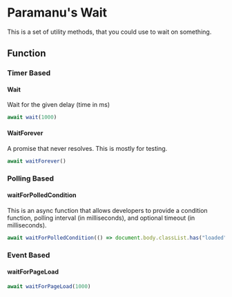 # Paramanu's Wait

This is a set of utility methods, that you could use to wait on something.

## Function

### Timer Based

#### Wait

Wait for the given delay (time in ms)

```ts
await wait(1000)
```

#### WaitForever

A promise that never resolves. This is mostly for testing.

```ts
await waitForever()
```

### Polling Based

#### waitForPolledCondition

This is an async function that allows developers to provide
a condition function, polling interval (in milliseconds), and optional timeout (in milliseconds).

```ts
await waitForPolledCondition(() => document.body.classList.has("loaded"), { pollInterval: 100, timeout: 30000 })
```

### Event Based

#### waitForPageLoad

```ts
await waitForPageLoad(1000)
```
